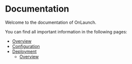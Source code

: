 # Documentation

Welcome to the documentation of OnLaunch.

You can find all important information in the following pages:

- [Overview](/index)
- [Configuration](/configuration)
- [Deployment](/deployment/overview)
  - [Overview](/deployment/overview)
